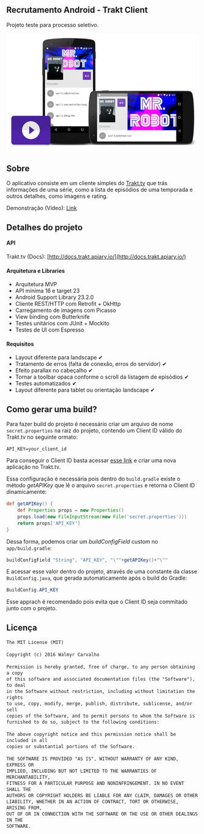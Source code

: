 ## Recrutamento Android - Trakt Client

Projeto teste para processo seletivo.

![Hero image](art/hero.jpg)

## Sobre

O aplicativo consiste em um cliente simples do [Trakt.tv](http://trakt.tv) que trás informações de uma série, como a lista de episódios de uma temporada e outros detalhes, como imagens e rating.

Demonstração (Vídeo): [Link](https://www.youtube.com/watch?v=eCCA1L3BlWo)

## Detalhes do projeto

#### API
Trakt.tv (Docs): [http://docs.trakt.apiary.io/](http://docs.trakt.apiary.io/)


#### Arquitetura e Libraries

* Arquitetura MVP
* API mínima 16 e target 23
* Android Support Library 23.2.0
* Cliente REST/HTTP com Retrofit + OkHttp
* Carregamento de imagens com Picasso
* View binding com Butterknife
* Testes unitários com JUnit + Mockito
* Testes de UI com Espresso

#### Requisitos

* Layout diferente para landscape ✔︎
* Tratamento de erros (falta de conexão, erros do servidor) ✔︎
* Efeito parallax no cabeçalho ✔︎
* Tornar a toolbar opaca conforme o scroll da listagem de episódios ✔︎
* Testes automatizados ✔︎
* Layout diferente para tablet ou orientação landscape ✔︎

## Como gerar uma build?

Para fazer build do projeto é necessário criar um arquivo de nome `secret.properties` na raiz do projeto, contendo um Client ID válido do Trakt.tv no seguinte ormato:

```
API_KEY=your_client_id
```

Para conseguir o Client ID basta acessar [esse link](https://trakt.tv/oauth/applications/new) e criar uma nova aplicação no Trakt.tv.

Essa configuração é necessária pois dentro do `build.gradle` existe o método *getAPIKey* que lê o arquivo `secret.properties` e retorna o Client ID dinamicamente:

```groovy
def getAPIKey() {
   	def Properties props = new Properties()
    props.load(new FileInputStream(new File('secret.properties')))
   	return props['API_KEY']
}
```

Dessa forma, podemos criar um *buildConfigField* custom no `app/build.gradle`:

```groovy
buildConfigField "String", "API_KEY", "\""+getAPIKey()+"\""
```
E acessar esse valor dentro do projeto, através de uma constante da classe `BuildConfig.java`, que gerada automaticamente após o build do Gradle:

```java
BuildConfig.API_KEY
```

Esse apprach é recomendado pois evita que o Client ID seja commitado junto com o projeto.

## Licença

    The MIT License (MIT)

    Copyright (c) 2016 Walmyr Carvalho

    Permission is hereby granted, free of charge, to any person obtaining a copy
    of this software and associated documentation files (the "Software"), to deal
    in the Software without restriction, including without limitation the rights
    to use, copy, modify, merge, publish, distribute, sublicense, and/or sell
    copies of the Software, and to permit persons to whom the Software is
    furnished to do so, subject to the following conditions:

    The above copyright notice and this permission notice shall be included in all
    copies or substantial portions of the Software.

    THE SOFTWARE IS PROVIDED "AS IS", WITHOUT WARRANTY OF ANY KIND, EXPRESS OR
    IMPLIED, INCLUDING BUT NOT LIMITED TO THE WARRANTIES OF MERCHANTABILITY,
    FITNESS FOR A PARTICULAR PURPOSE AND NONINFRINGEMENT. IN NO EVENT SHALL THE
    AUTHORS OR COPYRIGHT HOLDERS BE LIABLE FOR ANY CLAIM, DAMAGES OR OTHER
    LIABILITY, WHETHER IN AN ACTION OF CONTRACT, TORT OR OTHERWISE, ARISING FROM,
    OUT OF OR IN CONNECTION WITH THE SOFTWARE OR THE USE OR OTHER DEALINGS IN THE
    SOFTWARE.




